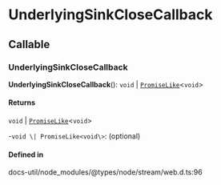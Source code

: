 # UnderlyingSinkCloseCallback

## Callable

### UnderlyingSinkCloseCallback

**UnderlyingSinkCloseCallback**(): `void` \| [`PromiseLike`](PromiseLike.md)<`void`\>

#### Returns

`void` \| [`PromiseLike`](PromiseLike.md)<`void`\>

-`void \| PromiseLike<void\>`: (optional) 

#### Defined in

docs-util/node_modules/@types/node/stream/web.d.ts:96
